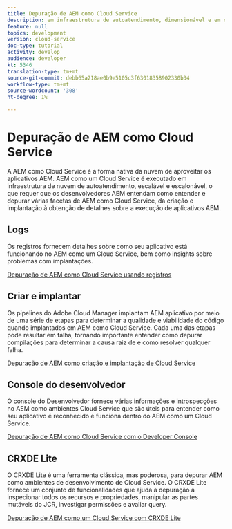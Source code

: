 ```yaml
---
title: Depuração de AEM como Cloud Service
description: em infraestrutura de autoatendimento, dimensionável e em nuvem, o que torna necessário que os desenvolvedores AEM entendam como entender e depurar várias facetas de AEM como Cloud Service, da criação e implantação à obtenção de detalhes sobre a execução de aplicativos AEM.
feature: null
topics: development
version: cloud-service
doc-type: tutorial
activity: develop
audience: developer
kt: 5346
translation-type: tm+mt
source-git-commit: debb65a218ae0b9e5105c3f63018358902330b34
workflow-type: tm+mt
source-wordcount: '308'
ht-degree: 1%

---
```



# Depuração de AEM como Cloud Service

A AEM como Cloud Service é a forma nativa da nuvem de aproveitar os aplicativos AEM. AEM como um Cloud Service é executado em infraestrutura de nuvem de autoatendimento, escalável e escalonável, o que requer que os desenvolvedores AEM entendam como entender e depurar várias facetas de AEM como Cloud Service, da criação e implantação à obtenção de detalhes sobre a execução de aplicativos AEM.

## Logs

Os registros fornecem detalhes sobre como seu aplicativo está funcionando no AEM como um Cloud Service, bem como insights sobre problemas com implantações.

[Depuração de AEM como Cloud Service usando registros](./logs.md)

## Criar e implantar

Os pipelines do Adobe Cloud Manager implantam AEM aplicativo por meio de uma série de etapas para determinar a qualidade e viabilidade do código quando implantados em AEM como Cloud Service. Cada uma das etapas pode resultar em falha, tornando importante entender como depurar compilações para determinar a causa raiz de e como resolver qualquer falha.

[Depuração de AEM como criação e implantação de Cloud Service](./build-and-deployment.md)

## Console do desenvolvedor

O console do Desenvolvedor fornece várias informações e introspecções no AEM como ambientes Cloud Service que são úteis para entender como seu aplicativo é reconhecido e funciona dentro do AEM como um Cloud Service.

[Depuração de AEM como Cloud Service com o Developer Console](./developer-console.md)

## CRXDE Lite

O CRXDE Lite é uma ferramenta clássica, mas poderosa, para depurar AEM como ambientes de desenvolvimento de Cloud Service. O CRXDE Lite fornece um conjunto de funcionalidades que ajuda a depuração a inspecionar todos os recursos e propriedades, manipular as partes mutáveis do JCR, investigar permissões e avaliar query.

[Depuração de AEM como um Cloud Service com CRXDE Lite](./crxde-lite.md)
